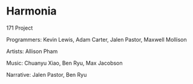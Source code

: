 # Harmonia
 171 Project

Programmers:
 Kevin Lewis,
 Adam Carter,
 Jalen Pastor,
 Maxwell Mollison
 
Artists:
 Allison Pham

Music:
 Chuanyu Xiao,
 Ben Ryu,
 Max Jacobson
 
Narrative:
 Jalen Pastor,
 Ben Ryu
